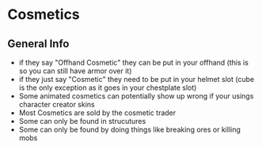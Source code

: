 # Cosmetics

## General Info

* if they say "Offhand Cosmetic" they can be put in your offhand (this is so you can still have armor over it)
* if they just say "Cosmetic" they need to be put in your helmet slot (cube is the only exception as it goes in your chestplate slot)
* Some animated cosmetics can potentially show up wrong if your usings character creator skins
* Most Cosmetics are sold by the cosmetic trader
* Some can only be found in strucutures
* Some can only be found by doing things like breaking ores or killing mobs
